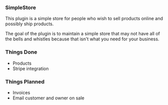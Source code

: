### SimpleStore
This plugin is a simple store for people who wish to sell products online and possibly ship products. 

The goal of the plugin is to maintain a simple store that may not have all of the bells and whistles because that isn't what you need for your business.

### Things Done
+ Products
+ Stripe integration

### Things Planned
+ Invoices
+ Email customer and owner on sale
